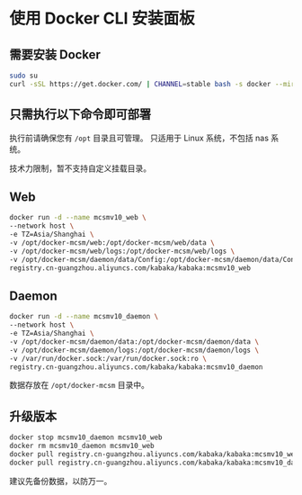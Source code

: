 # 使用 Docker CLI 安装面板

## 需要安装 Docker

```bash
sudo su
curl -sSL https://get.docker.com/ | CHANNEL=stable bash -s docker --mirror Aliyun
```
## 只需执行以下命令即可部署
执行前请确保您有 `/opt` 目录且可管理。
只适用于 Linux 系统，不包括 nas 系统。

技术力限制，暂不支持自定义挂载目录。
## Web

```bash
docker run -d --name mcsmv10_web \
--network host \
-e TZ=Asia/Shanghai \
-v /opt/docker-mcsm/web:/opt/docker-mcsm/web/data \
-v /opt/docker-mcsm/web/logs:/opt/docker-mcsm/web/logs \
-v /opt/docker-mcsm/daemon/data/Config:/opt/docker-mcsm/daemon/data/Config:ro \
registry.cn-guangzhou.aliyuncs.com/kabaka/kabaka:mcsmv10_web
```

## Daemon

```bash
docker run -d --name mcsmv10_daemon \
--network host \
-e TZ=Asia/Shanghai \
-v /opt/docker-mcsm/daemon/data:/opt/docker-mcsm/daemon/data \
-v /opt/docker-mcsm/daemon/logs:/opt/docker-mcsm/daemon/logs \
-v /var/run/docker.sock:/var/run/docker.sock:ro \
registry.cn-guangzhou.aliyuncs.com/kabaka/kabaka:mcsmv10_daemon
```

数据存放在 `/opt/docker-mcsm` 目录中。

## 升级版本

```bash
docker stop mcsmv10_daemon mcsmv10_web
docker rm mcsmv10_daemon mcsmv10_web
docker pull registry.cn-guangzhou.aliyuncs.com/kabaka/kabaka:mcsmv10_web
docker pull registry.cn-guangzhou.aliyuncs.com/kabaka/kabaka:mcsmv10_daemon
```

建议先备份数据，以防万一。
